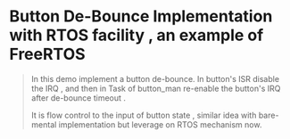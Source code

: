# Button De-Bounce Implementation with RTOS facility , an example of  FreeRTOS

>In this demo implement a button de-bounce. In button's ISR disable the IRQ , and then in Task of button_man re-enable the  button's IRQ after  de-bounce timeout . 
>
>It is flow control to the input of button state , similar idea with bare-mental implementation but leverage on RTOS mechanism now. 
